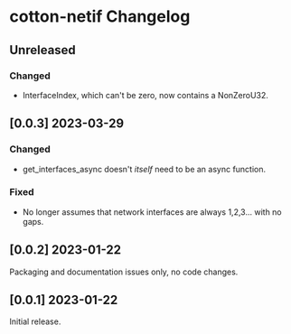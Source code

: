 # cotton-netif Changelog

## Unreleased

### Changed

* InterfaceIndex, which can't be zero, now contains a NonZeroU32.

## [0.0.3] 2023-03-29

### Changed

* get_interfaces_async doesn't _itself_ need to be an async function.

### Fixed

* No longer assumes that network interfaces are always 1,2,3... with no gaps.

## [0.0.2] 2023-01-22

Packaging and documentation issues only, no code changes.

## [0.0.1] 2023-01-22

Initial release.
